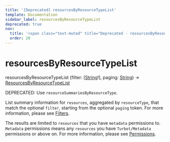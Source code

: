 ```yaml
---
title: '[Deprecated] resourcesByResourceTypeList'
template: Documentation
sidebar_label: resourcesByResourceTypeList
deprecated: true
nav:
  title: '<span class="text-muted" title="Deprecated - resourcesByResourceTypeList">&osol; <em>resourcesByResourceTypeList</em></span>'
  order: 20
---
```


# resourcesByResourceTypeList

<div className="pb-4 font-roboto-slab text-lg"><span className="font-bold">resourcesByResourceTypeList</span> <span style={{'fontWeight':400,'fontSize':'0.85em'}}>(filter: [<a href="/guardrails/docs/reference/graphql/scalar/String">String</a>!], paging: <a href="/guardrails/docs/reference/graphql/scalar/String">String</a>) &rarr; <a href="/guardrails/docs/reference/graphql/object/ResourcesByResourceTypeList">ResourcesByResourceTypeList</a></span>
</div>

<span class="deprecated-field"><span class="deprecated-title">DEPRECATED:</span> Use `resourceSummariesByResourceType`.</span>

List summary information for `resources`, aggregated by `resourceType`, that match the optional `filter`, starting from the optional `paging` token. For more information, please see [Filters](https://turbot.com/guardrails/docs/reference/filter).

The results are limited to `resources` that you have `metadata` permissions to. `Metadata` permissions means any `resources` you have `Turbot/Metadata` permissions or above on. For more information, please see [Permissions](https://turbot.com/guardrails/docs/concepts/iam/permissions).